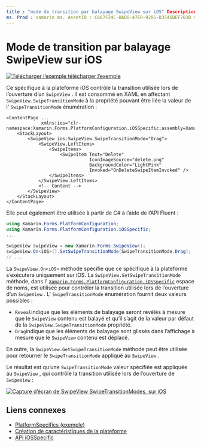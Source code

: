 ```yaml
---
title : "mode de transition par balayage SwipeView sur iOS" Description : "les spécificités de la plateforme vous permettent d’utiliser des fonctionnalités uniquement disponibles sur une plateforme spécifique, sans implémenter de convertisseurs ou d’effets personnalisés. Cet article explique comment utiliser le spécifique à la plateforme iOS qui contrôle la transition utilisée lors de l’ouverture d’un SwipeView.
ms. Prod : xamarin ms. AssetID : C667F24C-BAD8-47E0-9285-D3546BEF703B ms. Technology : xamarin-Forms Author : davidbritch ms. Author : dabritch ms. Date : 12/11/2019 No-Loc : [ Xamarin.Forms , Xamarin.Essentials ]
---
```


# <a name="swipeview-swipe-transition-mode-on-ios"></a>Mode de transition par balayage SwipeView sur iOS

[![Télécharger ](~/media/shared/download.png) l’exemple télécharger l’exemple](https://docs.microsoft.com/samples/xamarin/xamarin-forms-samples/userinterface-platformspecifics)

Ce spécifique à la plateforme iOS contrôle la transition utilisée lors de l’ouverture d’un `SwipeView` . Il est consommé en XAML en affectant `SwipeView.SwipeTransitionMode` à la propriété pouvant être liée la valeur de l' `SwipeTransitionMode` énumération :

```xaml
<ContentPage ...
             xmlns:ios="clr-namespace:Xamarin.Forms.PlatformConfiguration.iOSSpecific;assembly=Xamarin.Forms.Core">
    <StackLayout>
        <SwipeView ios:SwipeView.SwipeTransitionMode="Drag">
            <SwipeView.LeftItems>
                <SwipeItems>
                    <SwipeItem Text="Delete"
                               IconImageSource="delete.png"
                               BackgroundColor="LightPink"
                               Invoked="OnDeleteSwipeItemInvoked" />
                </SwipeItems>
            </SwipeView.LeftItems>
            <!-- Content -->
        </SwipeView>
    </StackLayout>
</ContentPage>
```

Elle peut également être utilisée à partir de C# à l’aide de l’API Fluent :

```csharp
using Xamarin.Forms.PlatformConfiguration;
using Xamarin.Forms.PlatformConfiguration.iOSSpecific;
...

SwipeView swipeView = new Xamarin.Forms.SwipeView();
swipeView.On<iOS>().SetSwipeTransitionMode(SwipeTransitionMode.Drag);
// ...
```

La `SwipeView.On<iOS>` méthode spécifie que ce spécifique à la plateforme s’exécutera uniquement sur iOS. La `SwipeView.SetSwipeTransitionMode` méthode, dans l' [`Xamarin.Forms.PlatformConfiguration.iOSSpecific`](xref:Xamarin.Forms.PlatformConfiguration.iOSSpecific) espace de noms, est utilisée pour contrôler la transition utilisée lors de l’ouverture d’un `SwipeView` . L' `SwipeTransitionMode` énumération fournit deux valeurs possibles :

- `Reveal`indique que les éléments de balayage seront révélés à mesure que le `SwipeView` contenu est balayé et qu’il s’agit de la valeur par défaut de la `SwipeView.SwipeTransitionMode` propriété.
- `Drag`indique que les éléments de balayage sont glissés dans l’affichage à mesure que le `SwipeView` contenu est déplacé.

En outre, la `SwipeView.GetSwipeTransitionMode` méthode peut être utilisée pour retourner le `SwipeTransitionMode` appliqué au `SwipeView` .

Le résultat est qu’une `SwipeTransitionMode` valeur spécifiée est appliquée au `SwipeView` , qui contrôle la transition utilisée lors de l’ouverture de `SwipeView` :

[![Capture d’écran de SwipeView SwipeTransitionModes, sur iOS](swipeview-swipetransitionmode-images/swipetransitionmode.png "SwipeTransitionModes sur iOS")](swipeview-swipetransitionmode-images/swipetransitionmode-large.png#lightbox "SwipeTransitionModes sur iOS")

## <a name="related-links"></a>Liens connexes

- [PlatformSpecifics (exemple)](https://docs.microsoft.com/samples/xamarin/xamarin-forms-samples/userinterface-platformspecifics)
- [Création de caractéristiques de la plateforme](~/xamarin-forms/platform/platform-specifics/index.md#creating-platform-specifics)
- [API iOSSpecific](xref:Xamarin.Forms.PlatformConfiguration.iOSSpecific)
